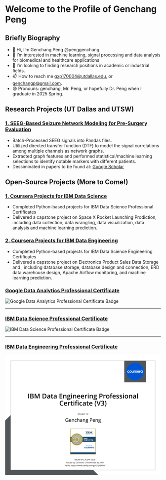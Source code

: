 # Welcome to the Profile of Genchang Peng

## Briefly Biography
- 👋 Hi, I’m Genchang Peng @penggenchang
- 👀 I’m interested in machine learning, signal processing and data analysis for biomedical and healthcare applications
- 💞️ I’m looking to finding research positions in academic or industrial fields.
- 📫 How to reach me gxp170004@utdallas.edu, or genchangp@gmail.com.
- 😄 Pronouns: genchang, Mr. Peng, or hopefully Dr. Peng when I graduate in 2025 Spring.

## Research Projects (UT Dallas and UTSW)
### [1. SEEG-Based Seizure Network Modeling for Pre-Surgery Evaluation](https://github.com/penggenchang/DTF-and-Seizure-Network.git)
 - Batch-Processed SEEG signals into Pandas files.
 - Utilized directed transfer function (DTF) to model the signal correlations among multiple channels as network graphs.
 - Extracted graph features and performed statistical/machine learning selections to identify notable markers with different patients.
 - Dessiminated in papers to be found at: [Google Scholar](https://scholar.google.com/citations?user=RaZJG78AAAAJ&hl=en)

## Open-Source Projects (More to Come!)
### [1. Coursera Projects for IBM Data Science](https://github.com/penggenchang/IBM-Data-Science-Professional-Coursera)
 - Completed Python-based projects for IBM Data Science Professional Certificates
 - Delivered a capstone project on Space X Rocket Launching Prodiction, including data collection, data wrangling, data visualization, data analysis and machine learning prediction.
   
### [2. Coursera Projects for IBM Data Engineering](https://github.com/penggenchang/IBM-Data-Engineering-Professional-Coursera)
 - Completed Python-based projects for IBM Data Science Engineering Certificates
 - Delivered a capstone project on Electronics Product Sales Data Storage and , including database storage, database design and connection, ERD data warehouse design, Apache Airflow monitoring, and machine learning prediction.


### [Google Data Analytics Professional Certificate](https://www.coursera.org/professional-certificates/google-data-analytics)
![Google Data Analytics Professional Certificate Badge](https://github.com/user-attachments/assets/57ad85c9-9cee-4de7-b78b-80476c9a7d5f)

---

### [IBM Data Science Professional Certificate](https://www.coursera.org/professional-certificates/ibm-data-science)
![IBM Data Science Professional Certificate Badge](https://github.com/user-attachments/assets/6ebeb581-034e-4b0f-80c2-fc9926e751da)

---

### [IBM Data Engineering Professional Certificate](https://www.coursera.org/professional-certificates/ibm-data-engineering)
![IBM Data Engineering Professional Certificate Badge](https://github.com/penggenchang/IBM-Data-Engineering-Professional-Coursera/blob/main/IBMDataEngineeringProfessionalCertificateV3_Badge20250126-26-qds7gy_00.png)


<!---
penggenchang/penggenchang is a ✨ special ✨ repository because its `README.md` (this file) appears on your GitHub profile.
You can click the Preview link to take a look at your changes.
--->

